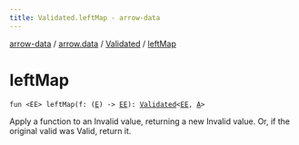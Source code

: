 ```yaml
---
title: Validated.leftMap - arrow-data
---
```


[arrow-data](../../index.html) / [arrow.data](../index.html) / [Validated](index.html) / [leftMap](./left-map.html)

# leftMap

`fun <EE> leftMap(f: (`[`E`](index.html#E)`) -> `[`EE`](left-map.html#EE)`): `[`Validated`](index.html)`<`[`EE`](left-map.html#EE)`, `[`A`](index.html#A)`>`

Apply a function to an Invalid value, returning a new Invalid value.
Or, if the original valid was Valid, return it.

